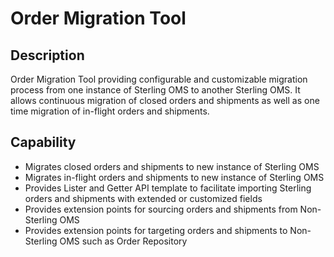 # Order Migration Tool

## Description

Order Migration Tool providing configurable and customizable migration process from one instance of Sterling OMS to another Sterling OMS. It allows continuous migration of closed orders and shipments as well as one time migration of in-flight orders and shipments.

## Capability

- Migrates closed orders and shipments to new instance of Sterling OMS
- Migrates in-flight orders and shipments to new instance of Sterling OMS
- Provides Lister and Getter API template to facilitate importing Sterling orders and shipments with extended or customized fields
- Provides extension points for sourcing orders and shipments from Non-Sterling OMS
- Provides extension points for targeting orders and shipments to Non-Sterling OMS such as Order Repository

